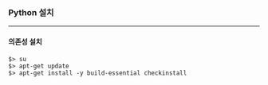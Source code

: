 ### Python 설치
<hr>

#### 의존성 설치
```ubuntu
$> su
$> apt-get update
$> apt-get install -y build-essential checkinstall
```